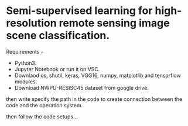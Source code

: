 # Semi-supervised learning for high-resolution remote sensing image scene classification.

 Requirements -
 
- Python3.
- Jupyter Notebook or run it on VSC.
- Downlaod os, shutil, keras, VGG16, numpy, matplotlib and tensorflow modules.
- Download NWPU-RESISC45 dataset from google drive.

 then write  specify the path in the code to create connection between the code 
 and the operation system.
 
 then follow the code setups...







